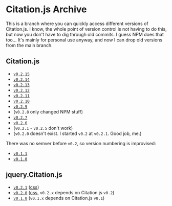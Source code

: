 # Citation.js Archive

This is a branch where you can quickly access different versions of Citation.js. I know, the whole point of version control is not having to do this, but now you don't have to dig through old commits. I guess NPM does that too... It's mainly for personal use anyway, and now I can drop old versions from the main branch.

## Citation.js

* [`v0.2.15`](https://github.com/larsgw/citation.js/tree/archive/citation.js/citation-0.2.15.js)
* [`v0.2.14`](https://github.com/larsgw/citation.js/tree/archive/citation.js/citation-0.2.14.js)
* [`v0.2.13`](https://github.com/larsgw/citation.js/tree/archive/citation.js/citation-0.2.13.js)
* [`v0.2.12`](https://github.com/larsgw/citation.js/tree/archive/citation.js/citation-0.2.12.js)
* [`v0.2.11`](https://github.com/larsgw/citation.js/tree/archive/citation.js/citation-0.2.11.js)
* [`v0.2.10`](https://github.com/larsgw/citation.js/tree/archive/citation.js/citation-0.2.10.js)
* [`v0.2.9`](https://github.com/larsgw/citation.js/tree/archive/citation.js/citation-0.2.9.js)
* (`v0.2.8` only changed NPM stuff)
* [`v0.2.7`](https://github.com/larsgw/citation.js/tree/archive/citation.js/citation-0.2.7.js)
* [`v0.2.6`](https://github.com/larsgw/citation.js/tree/archive/citation.js/citation-0.2.6.js)
* (`v0.2.1` - `v0.2.5` don't work)
* (`v0.2.0` doesn't exist. I started `v0.2` at `v0.2.1`. Good job, me.)


There was no semver before `v0.2`, so version numbering is improvised:


* [`v0.1.1`](https://github.com/larsgw/citation.js/tree/archive/citation.js/citation-0.1.1.js)
* [`v0.1.0`](https://github.com/larsgw/citation.js/tree/archive/citation.js/citation-0.1.0.js)

## jquery.Citation.js

* [`v0.2.1`](https://github.com/larsgw/citation.js/tree/archive/jquery.citation.js/jquery.citation-0.2.1.js) ([css](https://github.com/larsgw/citation.js/tree/archive/jquery.citation.js/jquery.citation-0.2.1.css))
* [`v0.2.0`](https://github.com/larsgw/citation.js/tree/archive/jquery.citation.js/jquery.citation-0.2.0.js) ([css](https://github.com/larsgw/citation.js/tree/archive/jquery.citation.js/jquery.citation-0.2.0.css), `v0.2.x` depends on Citation.js `v0.2`)
* [`v0.1.0`](https://github.com/larsgw/citation.js/tree/archive/jquery.citation.js/jquery.citation-0.1.0.js) (`v0.1.x` depends on Citation.js `v0.1`)